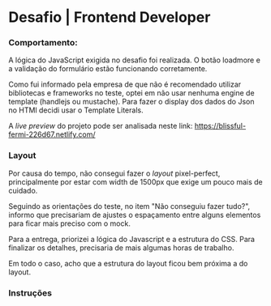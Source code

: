 # Desafio | Frontend Developer

### Comportamento:

A lógica do JavaScript exigida no desafio foi realizada. O botão loadmore e a validação do formulário estão funcionando corretamente.

Como fui informado pela empresa de que não é recomendado utilizar bibliotecas e frameworks no teste, optei em não usar nenhuma engine de template (handlejs ou mustache). Para fazer o display dos dados do Json no HTMl decidi usar o Template Literals.

A *live preview* do projeto pode ser analisada neste link:
https://blissful-fermi-226d67.netlify.com/

### Layout

Por causa do tempo, não consegui fazer o *layout* pixel-perfect, principalmente por estar com width de 1500px que exige um pouco mais de cuidado.

Seguindo as orientações do teste, no item "Não conseguiu fazer tudo?", informo que precisariam de ajustes o espaçamento entre alguns elementos para ficar mais preciso com o mock.

Para a entrega, priorizei a lógica do Javascript e a estrutura do CSS. Para finalizar os detalhes, precisaria de mais algumas horas de trabalho.

Em todo o caso, acho que a estrutura do layout ficou bem próxima a do layout.

### Instruções
